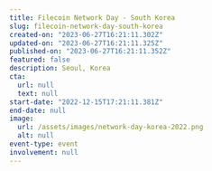 ```yaml
---
title: Filecoin Network Day - South Korea
slug: filecoin-network-day-south-korea
created-on: "2023-06-27T16:21:11.302Z"
updated-on: "2023-06-27T16:21:11.325Z"
published-on: "2023-06-27T16:21:11.352Z"
featured: false
description: Seoul, Korea
cta:
  url: null
  text: null
start-date: "2022-12-15T17:21:11.381Z"
end-date: null
image:
  url: /assets/images/network-day-korea-2022.png
  alt: null
event-type: event
involvement: null
---
```

